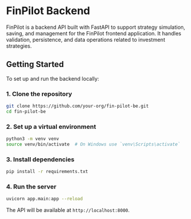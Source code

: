 


# FinPilot Backend

FinPilot is a backend API built with FastAPI to support strategy simulation, saving, and management for the FinPilot frontend application. It handles validation, persistence, and data operations related to investment strategies.

## Getting Started

To set up and run the backend locally:

### 1. Clone the repository

```bash
git clone https://github.com/your-org/fin-pilot-be.git
cd fin-pilot-be
```

### 2. Set up a virtual environment

```bash
python3 -m venv venv
source venv/bin/activate  # On Windows use `venv\Scripts\activate`
```

### 3. Install dependencies

```bash
pip install -r requirements.txt
```

### 4. Run the server

```bash
uvicorn app.main:app --reload
```

The API will be available at `http://localhost:8000`.
